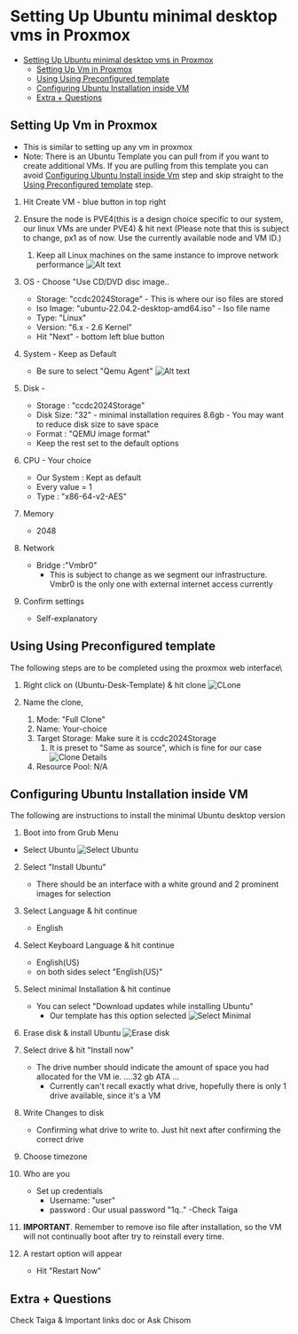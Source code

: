 # Setting Up Ubuntu minimal desktop vms in Proxmox

- [Setting Up Ubuntu minimal desktop vms in Proxmox](#setting-up-ubuntu-minimal-desktop-vms-in-proxmox)
  - [Setting Up Vm in Proxmox](#setting-up-vm-in-proxmox)
  - [Using Using Preconfigured template](#using-using-preconfigured-template)
  - [Configuring Ubuntu Installation inside VM](#configuring-ubuntu-installation-inside-vm)
  - [Extra + Questions](#extra--questions)

    

## Setting Up Vm in Proxmox
+ This is similar to setting up any vm in proxmox
+ Note: There is an Ubuntu Template you can pull from if you want to create additional VMs. If you are pulling from this template you can avoid [Configuring Ubuntu Install inside Vm](#configuring-ubuntu-installation-inside-vm) step and skip straight to the [Using Preconfigured template](#using-using-preconfigured-template) step.

1. Hit Create VM - blue button in top right
2. Ensure the node is PVE4(this is a design choice specific to our system, our linux VMs are under PVE4) & hit next (Please note that this is subject to change, px1 as of now. Use the currently available node and VM ID.)
   1. Keep all Linux machines on the same instance to improve network performance
![Alt text](Images/Step1-2.png)


3. OS - Choose "Use CD/DVD disc image..
   - Storage: "ccdc2024Storage" - This is where our iso files are stored
   - Iso Image: "ubuntu-22.04.2-desktop-amd64.iso" - Iso file name
   - Type: "Linux"
   - Version: "6.x - 2.6 Kernel"
   - Hit "Next" - bottom left blue button

4. System - Keep as Default
   - Be sure to select "Qemu Agent"
    ![Alt text](Images/SystemVmTab.png)
5. Disk - 
   - Storage : "ccdc2024Storage"
   - Disk Size: "32" - minimal installation requires 8.6gb - You may want to reduce disk size to save space
   - Format : "QEMU image format"
   - Keep the rest set to the default options
6. CPU - Your choice
   - Our System : Kept as default
   - Every value  = 1
   - Type : "x86-64-v2-AES"

7. Memory 
   - 2048

8. Network
   - Bridge :"Vmbr0"
     - This is subject to change as we segment our infrastructure. Vmbr0 is the only one with external internet access currently

9. Confirm settings
   - Self-explanatory

## Using Using Preconfigured template
The following steps are to be completed using the proxmox web interface\

1. Right click on (Ubuntu-Desk-Template) & hit clone
   ![CLone](Images\cloneVm.png)
   
2. Name the clone,
   1. Mode: "Full Clone"
   2. Name: Your-choice
   3. Target Storage: Make sure it is ccdc2024Storage
      1. It is preset to "Same as source", which is fine for our case
    ![Clone Details](Images/cloneDetails.png)
    4. Resource Pool: N/A

## Configuring Ubuntu Installation inside VM
The following are instructions to install the minimal Ubuntu desktop version
1. Boot into from Grub Menu
  - Select Ubuntu
        ![Select Ubuntu](Images/CLVp2s1.webp)

2. Select "Install Ubuntu" 
   - There should be an interface with a white ground and 2 prominent images for selection
3. Select Language & hit continue
    - English
4. Select Keyboard Language & hit continue
    - English(US) 
    - on both sides select "English(US)"
5. Select minimal Installation & hit continue
    - You can select "Download updates while installing Ubuntu"
        - Our template has this option selected
    ![Select Minimal](Images\CLVp2s5.webp)
6. Erase disk & install Ubuntu
    ![Erase disk](Images\CLVp2s6.webp)
    
7. Select drive & hit "Install now"
    - The drive number should indicate the amount of space you had allocated for the VM ie. ....32 gb ATA ...
      - Currently can't recall exactly what drive, hopefully there is only 1 drive available, since it's a VM
8. Write Changes to disk
    - Confirming what drive to write to. Just hit next after confirming the correct drive
9. Choose timezone
10. Who are you
    - Set up credentials
        - Username: "user"
        - password : Our usual password "1q.." -Check Taiga
11. **IMPORTANT**. Remember to remove iso file after installation, so the VM will not continually boot after try to reinstall every time.
12. A restart option will appear 
    - Hit "Restart Now"


## Extra + Questions
Check Taiga & Important links doc
or Ask Chisom
